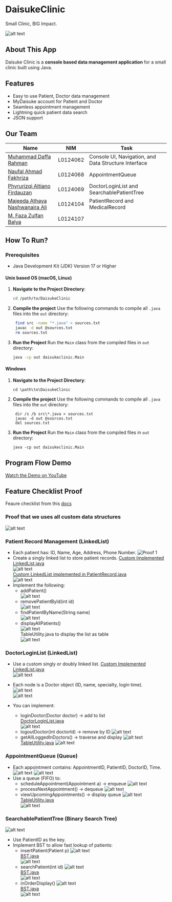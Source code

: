 # DaisukeClinic
Small Clinic, BIG Impact.

![alt text](img/hero.png)

## About This App
Daisuke Clinic is a **console based data management application** for a small clinic built using Java.

## Features
* Easy to use Patient, Doctor data management
* MyDaisuke account for Patient and Doctor
* Seamless appointment management
* Lightning quick patient data search
* JSON support


## Our Team

| **Name**                                                            | **NIM**  | **Task**                                             |
| ------------------------------------------------------------------- | -------- | ---------------------------------------------------- |
| [Muhammad Daffa Rahman](https://github.com/daffarahman)             | L0124062 | Console UI, Navigation, and Data Structure Interface |
| [Naufal Ahmad Fakhriza](https://github.com/sinopalll)               | L0124068 | AppointmentQueue                                     |
| [Phyrurizqi Altiano Firdauzan](https://github.com/Qiwqiw-Alt)       | L0124069 | DoctorLoginList and SearchablePatientTree            |
| [Majeeda Athaya Nashwanaira Ali](https://github.com/nashwanairaath) | L0124104 | PatientRecord and MedicalRecord                      |
| [M. Faza Zulfan Balya](https://github.com/FazeBalya)                | L0124107 |                                                      |

## How To Run?

### Prerequisites
* Java Development Kit (JDK) Version 17 or Higher

#### Unix based OS (macOS, Linux)
1. **Navigate to the Project Directory**:
   ```bash
   cd /path/to/DaisukeClinic
   ```
2. **Compile the project**
   Use the following commands to compile all `.java` files into the `out` directory:
   ```bash
    find src -name "*.java" > sources.txt
    javac -d out @sources.txt
    rm sources.txt
   ```
3. **Run the Project**
   Run the `Main` class from the compiled files in `out` directory:
    ```bash
    java -cp out daisukeclinic.Main
    ```

#### Windows
1. **Navigate to the Project Directory**:
   ```batch
   cd \path\to\DaisukeClinic
   ```
2. **Compile the project**
   Use the following commands to compile all `.java` files into the `out` directory:
   ```batch
    dir /s /b src\*.java > sources.txt
    javac -d out @sources.txt
    del sources.txt
   ```
3. **Run the Project**
   Run the `Main` class from the compiled files in `out` directory:
    ```batch
    java -cp out daisukeclinic.Main
    ```

## Program Flow Demo
[Watch the Demo on YouTube](https://www.youtube.com/watch?v=9QH48e0fncY)

## Feature Checklist Proof

Feaure checklist from this [docs](https://docs.google.com/document/d/1nFTebiibxVecV4F5Yga1dyzBEQkZEAGwspSo9VjPVrw/edit?tab=t.0#heading=h.bvhel064fgvf)

### Proof that we uses all custom data structures
![alt text](img/proof9.png)  

### Patient Record Management (LinkedList)
* Each patient has: ID, Name, Age, Address, Phone Number.
  ![Proof 1](img/proof1.png)  
* Create a singly linked list to store patient records.
   [Custom Implemented LinkedList.java](src/daisukeclinic/datastructure/LinkedList.java)  
   ![alt text](img/proof2.png)  
   [Custom LinkedList implemented in PatientRecord.java](src/daisukeclinic/controller/PatientRecord.java)  
   ![alt text](img/proof3.png)  
* Implement the following:
   * addPatient()  
      ![alt text](img/proof4.png)  
   * removePatientById(int id)  
      ![alt text](img/proof5.png)  
   * findPatientByName(String name)  
      ![alt text](img/proof6.png)  
   * displayAllPatients()  
      ![alt text](img/proof7.png)  
TableUtility.java to display the list as table  
      ![alt text](img/proof8.png)  

### DoctorLoginList (LinkedList)
* Use a custom singly or doubly linked list.
[Custom Implemented LinkedList.java](src/daisukeclinic/datastructure/LinkedList.java)  
   ![alt text](img/proof2.png)  

* Each node is a Doctor object (ID, name, specialty, login time).  
  ![alt text](img/proof10.png)  
  ![alt text](img/proof11.png)  
* You can implement:
   * loginDoctor(Doctor doctor) → add to list  
      [DoctorLoginList.java](src/daisukeclinic/controller/DoctorLoginList.java)  
      ![alt text](img/proof12.png)
   * logoutDoctor(int doctorId) → remove by ID
      ![alt text](img/proof13.png)
   * getAllLoggedInDoctors() → traverse and display
      ![alt text](img/proof14.png)  
      [TableUtility.java](src/daisukeclinic/utils/TableUtility.java)
      ![alt text](img/proof15.png)  

### AppointmentQueue (Queue)
* Each appointment contains: AppointmentID, PatientID, DoctorID, Time.
  ![alt text](img/proof16.png)
  ![alt text](img/proof17.png)  
* Use a queue (FIFO) to:
  * scheduleAppointment(Appointment a) → enqueue
      ![alt text](img/proof18.png)  
  * processNextAppointment() → dequeue
      ![alt text](img/proof19.png)
  * viewUpcomingAppointments() → display queue
      ![alt text](img/proof20.png)
      [TableUtility.java](src/daisukeclinic/utils/TableUtility.java)   
      ![alt text](img/proof21.png)

### SearchablePatientTree (Binary Search Tree)
![alt text](img/proof22.png)  
* Use PatientID as the key.
* Implement BST to allow fast lookup of patients:
   * insertPatient(Patient p)
      ![alt text](img/proof23.png)  
      [BST.java](src/daisukeclinic/datastructure/BST.java)   
      ![alt text](img/proof24.png)  
   * searchPatient(int id)
      ![alt text](img/proof25.png)  
      [BST.java](src/daisukeclinic/datastructure/BST.java)    
      ![alt text](img/proof26.png)  
   * inOrderDisplay()
      ![alt text](img/proof27.png)  
      [BST.java](src/daisukeclinic/datastructure/BST.java)  
      ![alt text](img/proof28.png)
